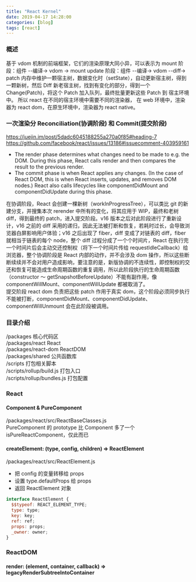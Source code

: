 ```yaml
---
title: "React Kernel"
date: 2019-04-17 14:28:00
categories: [blog]
tags: [react]
---
```


### 概述

基于 vdom 机制的前端框架，它们的渲染原理大同小异，可以表示为
mount 阶段：组件 --编译-> vdom -> mount
update 阶段：组件 --编译-> vdom --diff-> patch
内存中维护一颗宿主树，数据变化时（setState），自动更新宿主树，得到一颗新树，然后 Diff 新老宿主树，找到有变化的部分，得到一个 Change(Patch)，将这个 Patch 加入队列，最终批量更新这些 Patch 到 宿主环境 中。
所以 react 在不同的宿主环境中需要不同的渲染器，
在 web 环境中，渲染器为 react dom，在原生环境中，渲染器为 react native。

### 一次渲染分 Reconciliation(协调阶段) 和 Commit(提交阶段)

https://juejin.im/post/5dadc6045188255a270a0f85#heading-7
https://github.com/facebook/react/issues/13186#issuecomment-403959161

- The render phase determines what changes need to be made to e.g. the DOM. During this phase, React calls render and then compares the result to the previous render.
- The commit phase is when React applies any changes. (In the case of React DOM, this is when React inserts, updates, and removes DOM nodes.) React also calls lifecycles like componentDidMount and componentDidUpdate during this phase.

在协调阶段，React 会创建一棵新树（workInProgressTree），可以类比 git 的新建分支，并搜集本次 rerender 中所有的变化，将其应用于 WIP，最终和老树 diff，得到最终的 patch，进入提交阶段。v16 版本之后对此阶段进行了重新设计，v16 之前的 diff 采用的递归，因此无法被打断和恢复，若耗时过长，会导致浏览器白屏影响用户体验；v16 之后出现了 fiber，diff 变成了对链表的 diff，fiber 就相当于链表的每个 node，整个 diff 过程分成了一个个时间片，React 在执行完一个时间片后会主动交还控制权（将下一个时间片传给 requestIdleCallback）给浏览器，整个协调阶段是 React 内部的动作，并不会涉及 dom 操作，所以这些断断续续并不会对用户造成影响，要注意的是，新版协调的不连续性，即控制权的交还和恢复可能造成生命周期函数的重复调用，所以此阶段执行的生命周期函数（constructor ～ getSnapshotBeforeUpdate）不能有副作用，像 componentWillMount、componentWillUpdate 都被取消了。  
提交阶段 react dom 负责把这些 patch 作用于真实 dom，这个阶段必须同步执行不能被打断，componentDidMount、componentDidUpdate、componentWillUnmount 会在此阶段被调用。

### 目录介绍

/packages 核心代码区  
/packages/react React  
/packages/react-dom ReactDOM  
/packages/shared 公共函数库  
/scripts 打包相关脚本  
/scripts/rollup/build.js 打包入口  
/scripts/rollup/bundles.js 打包配置

### React

#### Component & PureComponent

/packages/react/src/ReactBaseClasses.js  
PureComponent 的 prototype 比 Component 多了一个 isPureReactComponent，仅此而已

#### createElement: (type, config, children) => ReactElement

/packages/react/src/ReactElement.js

- 把 config 的变量转移给 props
- 设置 type.defaultProps 给 props
- 返回 ReactElement 对象

```js
interface ReactElement {
  $$typeof: REACT_ELEMENT_TYPE;
  type: type;
  key: key;
  ref: ref;
  props: props;
  _owner: owner;
}
```

### ReactDOM

#### render: (element, container, callback) => legacyRenderSubtreeIntoContainer

[1]: https://overreacted.io/zh-hans/react-as-a-ui-runtime/
